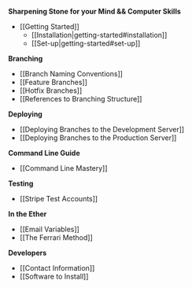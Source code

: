 **Sharpening Stone for your Mind && Computer Skills**
* [[Getting Started]]
  * [[Installation|getting-started#installation]]
  * [[Set-up|getting-started#set-up]]

**Branching**
* [[Branch Naming Conventions]]
* [[Feature Branches]]
* [[Hotfix Branches]]
* [[References to Branching Structure]]

**Deploying**
* [[Deploying Branches to the Development Server]]
* [[Deploying Branches to the Production Server]]

**Command Line Guide**
* [[Command Line Mastery]]

**Testing**
* [[Stripe Test Accounts]]

**In the Ether**
* [[Email Variables]]
* [[The Ferrari Method]]

**Developers**
* [[Contact Information]]
* [[Software to Install]]